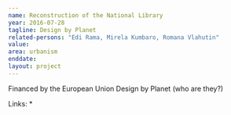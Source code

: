 ```yaml
---
name: Reconstruction of the National Library
year: 2016-07-28
tagline: Design by Planet
related-persons: "Edi Rama, Mirela Kumbaro, Romana Vlahutin"
value:
area: urbanism
enddate:
layout: project
---
```

Financed by the European Union
Design by Planet (who are they?)

Links:
*

